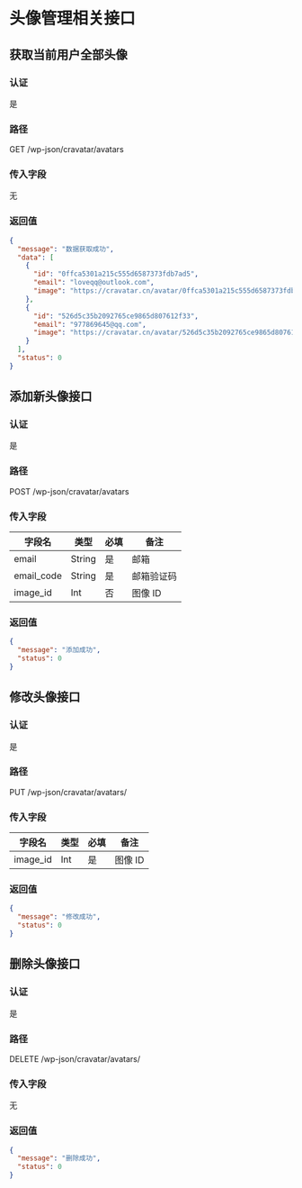# 头像管理相关接口

## 获取当前用户全部头像

### 认证

是

### 路径

GET /wp-json/cravatar/avatars

### 传入字段

无

### 返回值

```json
{
  "message": "数据获取成功",
  "data": [
    {
      "id": "0ffca5301a215c555d6587373fdb7ad5",
      "email": "loveqq@outlook.com",
      "image": "https://cravatar.cn/avatar/0ffca5301a215c555d6587373fdb7ad5?s=400&r=G&d=mp"
    },
    {
      "id": "526d5c35b2092765ce9865d807612f33",
      "email": "977869645@qq.com",
      "image": "https://cravatar.cn/avatar/526d5c35b2092765ce9865d807612f33?s=400&r=G&d=mp"
    }
  ],
  "status": 0
}
```

## 添加新头像接口

### 认证

是

### 路径

POST /wp-json/cravatar/avatars

### 传入字段

| 字段名        | 类型     | 必填  | 备注    |
|------------|--------|-----|-------|
| email      | String | 是   | 邮箱    |
| email_code | String | 是   | 邮箱验证码 |
| image_id   | Int    | 否   | 图像 ID |

### 返回值

```json
{
  "message": "添加成功",
  "status": 0
}
```

## 修改头像接口

### 认证

是

### 路径

PUT /wp-json/cravatar/avatars/<id>

### 传入字段

| 字段名        | 类型     | 必填  | 备注    |
|------------|--------|-----|-------|
| image_id   | Int    | 是   | 图像 ID |

### 返回值

```json
{
  "message": "修改成功",
  "status": 0
}
```

## 删除头像接口

### 认证

是

### 路径

DELETE /wp-json/cravatar/avatars/<id>

### 传入字段

无

### 返回值

```json
{
  "message": "删除成功",
  "status": 0
}
```
